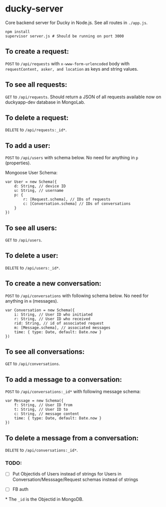 # ducky-server

Core backend server for Ducky in Node.js. See all routes in ```./app.js```.

```
npm install
supervisor server.js # Should be running on port 3000
```

## To create a request:

```POST``` to ```/api/requests``` with ```x-www-form-urlencoded``` body with ```requestContent, asker, and location``` as keys and string values.

## To see all requests:

```GET``` to ```/api/requests```. Should return a JSON of all requests available now on duckyapp-dev database in MongoLab.

## To delete a request:

```DELETE``` to ```/api/requests:_id*```. 

## To add a user:

```POST``` to ```/api/users``` with schema below. No need for anything in ```p``` (properties).

Mongoose User Schema:
```
var User = new Schema({
	d: String, // device ID
	u: String, // username
	p: {
		r: [Request.schema], // IDs of requests
		c: [Conversation.schema] // IDs of conversations
	}
})
```

## To see all users:
```GET``` to ```/api/users```.

## To delete a user:
```DELETE``` to ```/api/users:_id*```. 

## To create a new conversation:
```POST``` to ```/api/conversations``` with following schema below. No need for anything in ```m``` (messages).

```
var Conversation = new Schema({
	i: String, // User ID who initiated
	r: String, // User ID who received
	rid: String, // id of associated request
	m: [Message.schema], // associated messages
	time: { type: Date, default: Date.now }
})
```

## To see all conversations:
```GET``` to ```/api/conversations```.

## To add a message to a conversation:
```POST``` to ```/api/conversations:_id*``` with following message schema:

```
var Message = new Schema({
	f: String, // User ID from
	t: String, // User ID to
	c: String, // message content
	time: { type: Date, default: Date.now }
})
```

## To delete a message from a conversation:
```DELETE``` to ```/api/conversations:_id*```. 

### TODO:
- [ ] Put Objectids of Users instead of strings for Users in Conversation/Messsage/Request schemas instead of strings
- [ ] FB auth


\* The ```_id``` is the Objectid in MongoDB.
